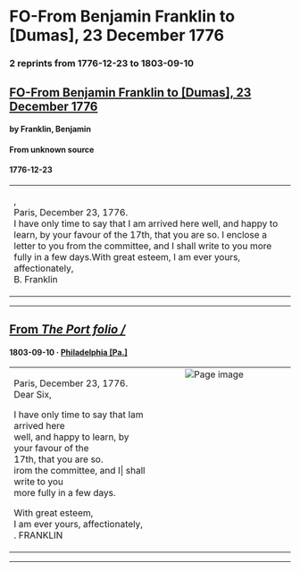 
# FO-From Benjamin Franklin to [Dumas], 23 December 1776

### 2 reprints from 1776-12-23 to 1803-09-10

## [FO-From Benjamin Franklin to [Dumas], 23 December 1776](https://founders.archives.gov/documents/Franklin/01-23-02-0039)

#### by Franklin, Benjamin

#### From unknown source

#### 1776-12-23

<table style="width: 100%;"><tr><td style="width: 50%">

,  
Paris, December 23, 1776.  
I have only time to say that I am arrived here well, and happy to learn, by your favour of the 17th, that you are so. I enclose a letter to you from the committee, and I shall write to you more fully in a few days.With great esteem, I am ever yours, affectionately,  
B. Franklin
</td></tr></table>

---

## [From _The Port folio /_](https://archive.org/details/sim_port-folio_1803-09-10_3_37/page/n5/mode/1up?view=theater)

#### 1803-09-10 &middot; [Philadelphia [Pa.]](http://dbpedia.org/resource/Philadelphia)

<table style="width: 100%;"><tr><td style="width: 50%">

  
  
Paris, December 23, 1776.  
Dear Six,  
  
I have only time to say that Iam arrived here  
well, and happy to learn, by your favour of the  
17th, that you are so.  
irom the committee, and I| shall write to you  
more fully in a few days.  
  
With great esteem,  
I am ever yours, affectionately,  
. FRANKLIN
</td><td style="width: 50%; max-height: 75%; margin: auto; display: block;">
<img alt="Page image" src="https://iiif.archive.org/iiif/sim_port-folio_1803-09-10_3_37&#0036;5/pct:11.597938,83.518776,27.061856,10.917942/600,/0/default.jpg"/>
</td>
</tr></table>

---

